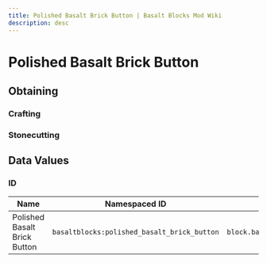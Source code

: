 ```yaml
---
title: Polished Basalt Brick Button | Basalt Blocks Mod Wiki
description: desc
---
```


# Polished Basalt Brick Button

<InvSlot id="basaltblocks:polished_basalt_brick_button" />

## Obtaining

### Crafting

<ShapedRecipe
b2="basaltblocks:polished_basalt_bricks"
output="basaltblocks:polished_basalt_brick_button"
:count="1"/>

### Stonecutting

<StonecutterRecipe
input="basaltblocks:polished_basalt_bricks"
output="basaltblocks:polished_basalt_brick_button"
:count="1"/>

## Data Values

### ID

| Name                         | Namespaced ID                               | Translation Key                                   |
| ---------------------------- | ------------------------------------------- | ------------------------------------------------- |
| Polished Basalt Brick Button | `basaltblocks:polished_basalt_brick_button` | `block.basaltblocks.polished_basalt_brick_button` |
